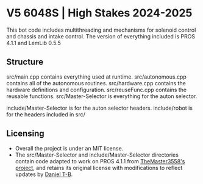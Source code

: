 # V5 6048S | High Stakes 2024-2025

This bot code includes multithreading and mechanisms for solenoid control and chassis and intake control. The version of everything included is PROS 4.1.1 and LemLib 0.5.5

## Structure

src/main.cpp contains everything used at runtime.
src/autonomous.cpp contains all of the autonomous routines.
src/hardware.cpp contains the hardware definitions and configuration.
src/reuseFunc.cpp contains the reusable functions.
src/Master-Selector is everything for the auton selector.

include/Master-Selector is for the auton selector headers.
include/robot is for the headers included in src/

## Licensing

- Overall the project is under an MIT license.
- The src/Master-Selector and include/Master-Selector directories contain code adapted to work on PROS 4.1.1 from [TheMaster3558's project](https://github.com/TheMaster3558/Master-Selector), and retains its original license with modifications to reflect updates by [Daniel T-B](https://github.com/varig203).
